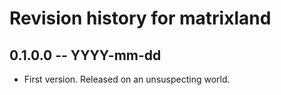 # Revision history for matrixland

## 0.1.0.0 -- YYYY-mm-dd

* First version. Released on an unsuspecting world.
